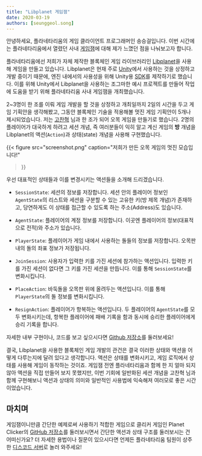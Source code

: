 ```yaml
---
title: "Libplanet 게임잼"
date: 2020-03-19
authors: [seunggeol.song]
---
```


안녕하세요, 플라네타리움의 게임 클라이언트 프로그래머인 송승걸입니다. 이번 시간에는 플라네타리움에서 열렸던 사내 [게임잼](https://en.wikipedia.org/wiki/Game_jam)에 대해 제가 느꼈던 점을 나눠보고자 합니다.

플라네타리움에선 저희가 자체 제작한 블록체인 게임 라이브러리인 [Libplanet](https://github.com/planetarium/libplanet)을 사용해 게임을 만들고 있습니다. Libplanet은 현재 주로 [Unity][]에서 사용하는 것을 상정하고 개발 중이기 때문에, 엔진 내에서의 사용성을 위해 Unity용 [SDK][]를 제작하기로 했습니다. 이를 위해 Unity에서 Libplanet을 사용하는 조그마한 예시 프로젝트를 만들어 작업에 도움을 받기 위해 플라네타리움 사내 게임잼을 개최했습니다.

2~3명이 한 조를 이뤄 게임 개발을 할 것을 상정하고 개최일까지 2일의 시간을 두고 게임 기획안을 생각해봤고, 그동안 블록체인 기술을 적용해볼 멋진 게임 기획안이 5개나 제시되었습니다. 저는 [고찬혁](https://github.com/limebell) 님과 한 조가 되어 오목 게임을 만들기로 했습니다. 2명의 플레이어가 대국하게 하려고 세션 개념, 즉 여러분들이 익히 알고 계신 게임의 **방** 개념을 Libplanet의 액션(`Action`)과 상태(state) 개념을 사용해 구현했습니다.

{{<
figure
  src="screenshot.png"
  caption="저희가 만든 오목 게임의 멋진 모습입니다!"
>}}

우선 대표적인 상태들과 이를 변경시키는 액션들을 소개해 드리겠습니다.

- `SessionState`: 세션의 정보를 저장합니다. 세션 안의 플레이어 정보인 `AgentState`의 리스트와 세션을 구분할 수 있는 고유한 키(방 제목 개념)가 존재하고, 당연하게도 이 상태를 접근할 수 있도록 하는 주소(Address)도 있습니다.

- `AgentState`: 플레이어의 계정 정보를 저장합니다. 이곳엔 플레이어의 정보(대표적으로 전적)와 주소가 있습니다.

- `PlayerState`: 플레이어가 게임 내에서 사용하는 돌들의 정보를 저장합니다. 오목판 내의 돌의 좌표 정보가 저장됩니다.

- `JoinSession`: 사용자가 입력한 키를 가진 세션에 참가하는 액션입니다. 입력한 키를 가진 세션이 없다면 그 키를 가진 세션을 만듭니다. 이를 통해 `SessionState`를 변화시킵니다.

- `PlaceAction`: 바둑돌을 오목판 위에 올려두는 액션입니다. 이를 통해 `PlayerState`의 돌 정보를 변화시킵니다.

- `ResignAction`: 플레이어가 항복하는 액션입니다. 두 플레이어의 `AgentState`를 모두 변화시키는데, 항복한 플레이어에 패배 기록을 함과 동시에 승리한 플레이어에게 승리 기록을 합니다.

자세한 내부 구현이나, 코드를 보고 싶으시다면 [Github 저장소](https://github.com/planetarium/planet-omok)를 둘러보세요!

결국, Libplanet을 사용한 블록체인 게임 개발의 관건은 결국 이러한 상태와 액션을 어떻게 다루는지에 달려 있다고 생각합니다. 액션은 상태를 변화시키고, 게임 로직에서 상태를 사용해 게임이 동작하는 것이죠. 게임잼 전엔 플라네타리움과 함께 한 지 얼마 되지 않아 액션을 직접 만들어 보지 못했지만, 이번 기회에 일반화된 세션 개념을 고찬혁 님과 함께 구현해보니 액션과 상태의 의미와 일반적인 사용법에 익숙해져 여러모로 좋은 시간이었습니다.


[Unity]: https://unity.com/
[SDK]: https://ko.wikipedia.org/wiki/%EC%86%8C%ED%94%84%ED%8A%B8%EC%9B%A8%EC%96%B4_%EA%B0%9C%EB%B0%9C_%ED%82%A4%ED%8A%B8

마치며
---

게임잼이니만큼 간단한 예제로써 사용하기 적합한 게임으로 클리커 게임인 Planet Clicker의 [GitHub 저장소](https://github.com/planetarium/planet-clicker)를 둘러보시면서 간단한 액션과 상태 구조를 둘러보시는 건 어떠신가요? 더 자세한 용법이나 질문이 있으시다면 언제든 플라네타리움 팀원이 상주한 [디스코드 서버](https://discord.gg/planetarium)로 놀러 와주세요!
